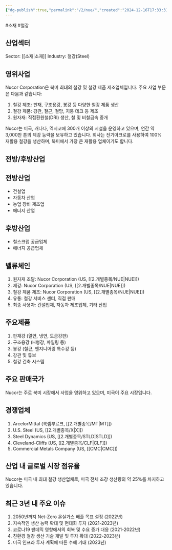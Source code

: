 ```yaml
---
{"dg-publish":true,"permalink":"/2/nue/","created":"2024-12-16T17:33:31.659+09:00","updated":"2025-06-03T20:06:00.443+09:00"}
---
```


#소재 #철강

## 산업섹터

Sector: [[소재\|소재]]
Industry: 철강(Steel)

## 영위사업

Nucor Corporation은 북미 최대의 철강 및 철강 제품 제조업체입니다. 주요 사업 부문은 다음과 같습니다:

1. 철강 제조: 판재, 구조용강, 봉강 등 다양한 철강 제품 생산
2. 철강 제품: 강관, 철근, 철망, 지붕 데크 등 제조
3. 원자재: 직접환원철(DRI) 생산, 철 및 비철금속 중개

Nucor는 미국, 캐나다, 멕시코에 300개 이상의 시설을 운영하고 있으며, 연간 약 3,000만 톤의 제강 능력을 보유하고 있습니다. 회사는 전기아크로를 사용하여 100% 재활용 철강을 생산하며, 북미에서 가장 큰 재활용 업체이기도 합니다.

## 전방/후방산업

## 전방산업

- 건설업
- 자동차 산업
- 농업 장비 제조업
- 에너지 산업

## 후방산업

- 철스크랩 공급업체
- 에너지 공급업체

## 밸류체인

1. 원자재 조달: Nucor Corporation (US, [[2.개별종목/NUE\|NUE]])
2. 제강: Nucor Corporation (US, [[2.개별종목/NUE\|NUE]])
3. 철강 제품 제조: Nucor Corporation (US, [[2.개별종목/NUE\|NUE]])
4. 유통: 철강 서비스 센터, 직접 판매
5. 최종 사용자: 건설업체, 자동차 제조업체, 기타 산업

## 주요제품

1. 판재강 (열연, 냉연, 도금강판)
2. 구조용강 (H형강, 파일링 등)
3. 봉강 (철근, 엔지니어링 특수강 등)
4. 강관 및 튜브
5. 철강 건축 시스템

## 주요 판매국가

Nucor는 주로 북미 시장에서 사업을 영위하고 있으며, 미국이 주요 시장입니다.

## 경쟁업체

1. ArcelorMittal (룩셈부르크, [[2.개별종목/MT\|MT]])
2. U.S. Steel (US, [[2.개별종목/X\|X]])
3. Steel Dynamics (US, [[2.개별종목/STLD\|STLD]])
4. Cleveland-Cliffs (US, [[2.개별종목/CLF\|CLF]])
5. Commercial Metals Company (US, [[CMC\|CMC]])

## 산업 내 글로벌 시장 점유율

Nucor는 미국 내 최대 철강 생산업체로, 미국 전체 조강 생산량의 약 25%를 차지하고 있습니다.

## 최근 3년 내 주요 이슈

1. 2050년까지 Net-Zero 온실가스 배출 목표 설정 (2022년)
2. 지속적인 생산 능력 확대 및 현대화 투자 (2021-2023년)
3. 코로나19 팬데믹 영향에서의 회복 및 수요 증가 대응 (2021-2022년)
4. 친환경 철강 생산 기술 개발 및 투자 확대 (2022-2023년)
5. 미국 인프라 투자 계획에 따른 수혜 기대 (2023년)